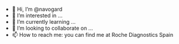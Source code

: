 - 👋 Hi, I’m @navogard
- 👀 I’m interested in ...
- 🌱 I’m currently learning ...
- 💞️ I’m looking to collaborate on ...
- 📫 How to reach me: you can find me at Roche Diagnostics Spain

<!---
navogard/navogard is a ✨ special ✨ repository because its `README.md` (this file) appears on your GitHub profile.
You can click the Preview link to take a look at your changes.
--->
